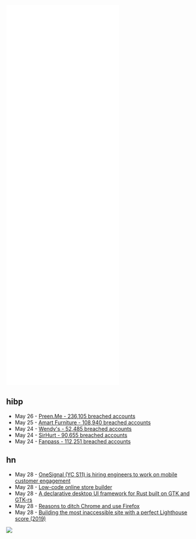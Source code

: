 ![Metrics](https://raw.githubusercontent.com/phixion/phixion/master/metrics.svg)

## hibp

<!--
for https://github.com/phixion/phixion/blob/main/.github/workflows/feeds.yml
-->
<!--START_SECTION:haveibeenpwnd-->
- May 26 - [Preen.Me - 236,105 breached accounts](https://haveibeenpwned.com/PwnedWebsites#PreenMe)
- May 25 - [Amart Furniture - 108,940 breached accounts](https://haveibeenpwned.com/PwnedWebsites#AmartFurniture)
- May 24 - [Wendy's - 52,485 breached accounts](https://haveibeenpwned.com/PwnedWebsites#Wendys)
- May 24 - [SirHurt - 90,655 breached accounts](https://haveibeenpwned.com/PwnedWebsites#SirHurt)
- May 24 - [Fanpass - 112,251 breached accounts](https://haveibeenpwned.com/PwnedWebsites#Fanpass)
<!--END_SECTION:haveibeenpwnd-->

## hn

<!--
for https://github.com/phixion/phixion/blob/main/.github/workflows/feeds.yml
-->
<!--START_SECTION:hn-->
- May 28 - [OneSignal (YC S11) is hiring engineers to work on mobile customer engagement](https://onesignal.com/careers)
- May 28 - [Low-code online store builder](https://selldone.com)
- May 28 - [A declarative desktop UI framework for Rust built on GTK and GTK-rs](https://github.com/bodil/vgtk)
- May 28 - [Reasons to ditch Chrome and use Firefox](https://www.pcworld.com/article/704687/8-reasons-to-ditch-chrome-and-switch-to-firefox.html)
- May 28 - [Building the most inaccessible site with a perfect Lighthouse score (2019)](https://www.matuzo.at/blog/building-the-most-inaccessible-site-possible-with-a-perfect-lighthouse-score/)
<!--END_SECTION:hn-->

<!--
for https://yhype.me
-->
![](https://hit.yhype.me/github/profile?user_id=13013670)
